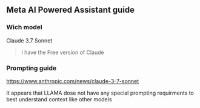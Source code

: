 ## Meta AI Powered Assistant guide

### Wich model
Claude 3.7 Sonnet
> I have the Free version of Claude 
### Prompting guide


https://www.anthropic.com/news/claude-3-7-sonnet


It appears that LLAMA dose not have any special prompting requirments to best understand context like other models 